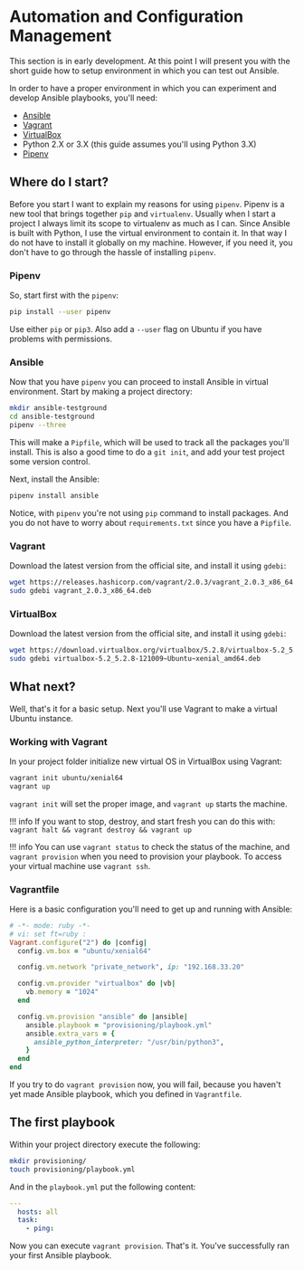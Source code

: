 # Automation and Configuration Management

This section is in early development. At this point I will present you with the short guide how to setup environment in which you can test out Ansible.

In order to have a proper environment in which you can experiment and develop Ansible playbooks, you'll need:

* [Ansible][2]
* [Vagrant][1]
* [VirtualBox][3]
* Python 2.X or 3.X (this guide assumes you'll using Python 3.X)
* [Pipenv][4]

## Where do I start?

Before you start I want to explain my reasons for using `pipenv`. Pipenv is a new tool that brings together `pip` and `virtualenv`. Usually when I start a project I always limit its scope to virtualenv as much as I can. Since Ansible is built with Python, I use the virtual environment to contain it. In that way I do not have to install it globally on my machine. However, if you need it, you don't have to go through the hassle of installing `pipenv`.

### Pipenv

So, start first with the `pipenv`:

```bash
pip install --user pipenv
```

Use either `pip` or `pip3`. Also add a `--user` flag on Ubuntu if you have problems with permissions.

### Ansible

Now that you have `pipenv` you can proceed to install Ansible in virtual environment. Start by making a project directory:

```bash
mkdir ansible-testground
cd ansible-testground
pipenv --three
```

This will make a `Pipfile`, which will be used to track all the packages you'll install. This is also a good time to do a `git init`, and add your test project some version control.

Next, install the Ansible:

```bash
pipenv install ansible
```

Notice, with `pipenv` you're not using `pip` command to install packages. And you do not have to worry about `requirements.txt` since you have a `Pipfile`.

### Vagrant

Download the latest version from the official site, and install it using `gdebi`:

```bash
wget https://releases.hashicorp.com/vagrant/2.0.3/vagrant_2.0.3_x86_64.deb
sudo gdebi vagrant_2.0.3_x86_64.deb
```

### VirtualBox

Download the latest version from the official site, and install it using `gdebi`:

```bash
wget https://download.virtualbox.org/virtualbox/5.2.8/virtualbox-5.2_5.2.8-121009~Ubuntu~xenial_amd64.deb
sudo gdebi virtualbox-5.2_5.2.8-121009~Ubuntu~xenial_amd64.deb
```

## What next?

Well, that's it for a basic setup. Next you'll use Vagrant to make a virtual Ubuntu instance.

### Working with Vagrant

In your project folder initialize new virtual OS in VirtualBox using Vagrant:

```bash
vagrant init ubuntu/xenial64
vagrant up
```

`vagrant init` will set the proper image, and `vagrant up` starts the machine.

!!! info
    If you want to stop, destroy, and start fresh you can do this with: `vagrant halt && vagrant destroy && vagrant up`

!!! info
    You can use `vagrant status` to check the status of the machine, and `vagrant provision` when you need to provision your playbook. To access your virtual machine use `vagrant ssh`.

### Vagrantfile

Here is a basic configuration you'll need to get up and running with Ansible:

```ruby
# -*- mode: ruby -*-
# vi: set ft=ruby :
Vagrant.configure("2") do |config|
  config.vm.box = "ubuntu/xenial64"

  config.vm.network "private_network", ip: "192.168.33.20"

  config.vm.provider "virtualbox" do |vb|
    vb.memory = "1024"
  end

  config.vm.provision "ansible" do |ansible|
    ansible.playbook = "provisioning/playbook.yml"
    ansible.extra_vars = {
      ansible_python_interpreter: "/usr/bin/python3",
    }
  end
end
```

If you try to do `vagrant provision` now, you will fail, because you haven't yet made Ansible playbook, which you defined in `Vagrantfile`.

## The first playbook

Within your project directory execute the following:

```bash
mkdir provisioning/
touch provisioning/playbook.yml
```
And in the `playbook.yml` put the following content:

```yaml
---
  hosts: all
  task:
    - ping:
```

Now you can execute `vagrant provision`. That's it. You've successfully ran your first Ansible playbook.

[1]: https://www.vagrantup.com/
[2]: https://www.ansible.com/
[3]: https://www.virtualbox.org/
[4]: https://docs.pipenv.org/
